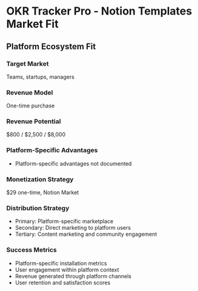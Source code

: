 # OKR Tracker Pro - Notion Templates Market Fit

## Platform Ecosystem Fit

### Target Market
Teams, startups, managers

### Revenue Model
One-time purchase

### Revenue Potential
$800 / $2,500 / $8,000

### Platform-Specific Advantages
- Platform-specific advantages not documented

### Monetization Strategy
$29 one-time, Notion Market

### Distribution Strategy
- Primary: Platform-specific marketplace
- Secondary: Direct marketing to platform users
- Tertiary: Content marketing and community engagement

### Success Metrics
- Platform-specific installation metrics
- User engagement within platform context
- Revenue generated through platform channels
- User retention and satisfaction scores
